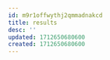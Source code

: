 ```yaml
---
id: m9r1offwythj2qmmadnakcd
title: results
desc: ''
updated: 1712650680600
created: 1712650680600
---
```


